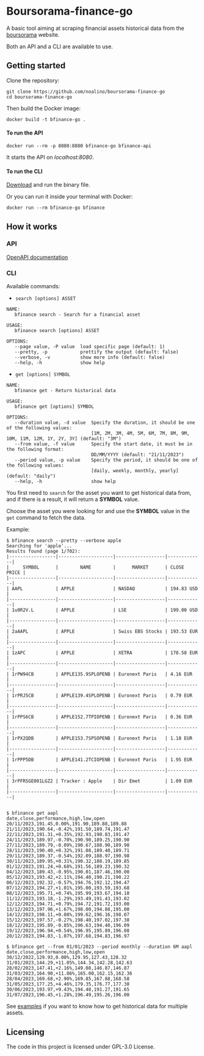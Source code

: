 # Boursorama-finance-go

A basic tool aiming at scraping financial assets historical data from the [boursorama](https://www.boursorama.com/bourse/) website.

Both an API and a CLI are available to use.

## Getting started

Clone the repository:

```shell
git clone https://github.com/noalino/boursorama-finance-go
cd boursorama-finance-go
```

Then build the Docker image:

```shell
docker build -t bfinance-go .
```

#### To run the API

```shell
docker run --rm -p 8080:8080 bfinance-go bfinance-api
```

It starts the API on _localhost:8080_.

#### To run the CLI

[Download](https://github.com/noalino/boursorama-finance-go/releases) and run the binary file.

Or you can run it inside your terminal with Docker:

```shell
docker run --rm bfinance-go bfinance
```

## How it works

### API

[OpenAPI documentation](api/openapi.yml)

### CLI

Available commands:

- `search [options] ASSET`

```text
NAME:
   bfinance search - Search for a financial asset

USAGE:
   bfinance search [options] ASSET

OPTIONS:
   --page value, -P value  load specific page (default: 1)
   --pretty, -p            prettify the output (default: false)
   --verbose, -v           show more info (default: false)
   --help, -h              show help
```

- `get [options] SYMBOL`

```text
NAME:
   bfinance get - Return historical data

USAGE:
   bfinance get [options] SYMBOL

OPTIONS:
   --duration value, -d value  Specify the duration, it should be one of the following values:
                               [1M, 2M, 3M, 4M, 5M, 6M, 7M, 8M, 9M, 10M, 11M, 12M, 1Y, 2Y, 3Y] (default: "3M")
   --from value, -f value      Specify the start date, it must be in the following format:
                               DD/MM/YYYY (default: "21/11/2023")
   --period value, -p value    Specify the period, it should be one of the following values:
                               [daily, weekly, monthly, yearly] (default: "daily")
   --help, -h                  show help
```

You first need to `search` for the asset you want to get historical data from, and if there is a result, it will return a **SYMBOL** value.

Choose the asset you were looking for and use the **SYMBOL** value in the `get` command to fetch the data.

Example:

```shell
$ bfinance search --pretty --verbose apple
Searching for 'apple'...
Results found (page 1/702):
|-----------------|--------------------|------------------|-------------|
|     SYMBOL      |        NAME        |      MARKET      | CLOSE PRICE |
|-----------------|--------------------|------------------|-------------|
| AAPL            | APPLE              | NASDAQ           | 194.83 USD  |
|-----------------|--------------------|------------------|-------------|
| 1u0R2V.L        | APPLE              | LSE              | 199.00 USD  |
|-----------------|--------------------|------------------|-------------|
| 2aAAPL          | APPLE              | Swiss EBS Stocks | 193.53 EUR  |
|-----------------|--------------------|------------------|-------------|
| 1zAPC           | APPLE              | XETRA            | 178.58 EUR  |
|-----------------|--------------------|------------------|-------------|
| 1rPW94CB        | APPLE135.9SPLOPENB | Euronext Paris   | 4.16 EUR    |
|-----------------|--------------------|------------------|-------------|
| 1rPRJ5CB        | APPLE139.4SPLOPENB | Euronext Paris   | 0.79 EUR    |
|-----------------|--------------------|------------------|-------------|
| 1rPPS6CB        | APPLE152.7TPIOPENB | Euronext Paris   | 0.36 EUR    |
|-----------------|--------------------|------------------|-------------|
| 1rPX2QDB        | APPLE153.7SPSOPENB | Euronext Paris   | 1.18 EUR    |
|-----------------|--------------------|------------------|-------------|
| 1rPPP5DB        | APPLE141.2TCIOPENB | Euronext Paris   | 1.95 EUR    |
|-----------------|--------------------|------------------|-------------|
| 3rPFRSGE001LGZ2 | Tracker : Apple    | Dir Emet         | 1.09 EUR    |
|-----------------|--------------------|------------------|-------------|


$ bfinance get aapl
date,close,performance,high,low,open
20/11/2023,191.45,0.00%,191.90,189.88,189.88
21/11/2023,190.64,-0.42%,191.50,189.74,191.47
22/11/2023,191.31,+0.35%,192.93,190.83,191.47
24/11/2023,189.97,-0.70%,190.90,189.25,190.90
27/11/2023,189.79,-0.09%,190.67,188.90,189.90
28/11/2023,190.40,+0.32%,191.08,189.40,189.71
29/11/2023,189.37,-0.54%,192.09,188.97,190.98
30/11/2023,189.95,+0.31%,190.32,188.19,189.85
01/12/2023,191.24,+0.68%,191.56,189.23,190.32
04/12/2023,189.43,-0.95%,190.01,187.46,190.00
05/12/2023,193.42,+2.11%,194.40,190.21,190.22
06/12/2023,192.32,-0.57%,194.76,192.12,194.47
07/12/2023,194.27,+1.01%,195.00,193.59,193.68
08/12/2023,195.71,+0.74%,195.99,193.67,194.10
11/12/2023,193.18,-1.29%,193.49,191.43,193.02
12/12/2023,194.71,+0.79%,194.72,191.72,193.00
13/12/2023,197.96,+1.67%,198.00,194.88,195.00
14/12/2023,198.11,+0.08%,199.62,196.16,198.07
15/12/2023,197.57,-0.27%,198.40,197.02,197.38
18/12/2023,195.89,-0.85%,196.63,194.40,196.09
19/12/2023,196.94,+0.54%,196.95,195.89,196.08
20/12/2023,194.83,-1.07%,197.68,194.83,196.97

$ bfinance get --from 01/01/2023 --period monthly --duration 6M aapl
date,close,performance,high,low,open
30/12/2022,129.93,0.00%,129.95,127.43,128.32
31/01/2023,144.29,+11.05%,144.34,142.28,142.63
28/02/2023,147.41,+2.16%,149.08,146.87,146.87
31/03/2023,164.90,+11.86%,165.00,162.15,162.36
28/04/2023,169.68,+2.90%,169.85,167.88,168.58
31/05/2023,177.25,+4.46%,179.35,176.77,177.30
30/06/2023,193.97,+9.43%,194.48,191.27,191.65
31/07/2023,196.45,+1.28%,196.49,195.26,196.00
```

See [examples](./examples/README.md) if you want to know how to get historical data for multiple assets.

## Licensing

The code in this project is licensed under GPL-3.0 License.
